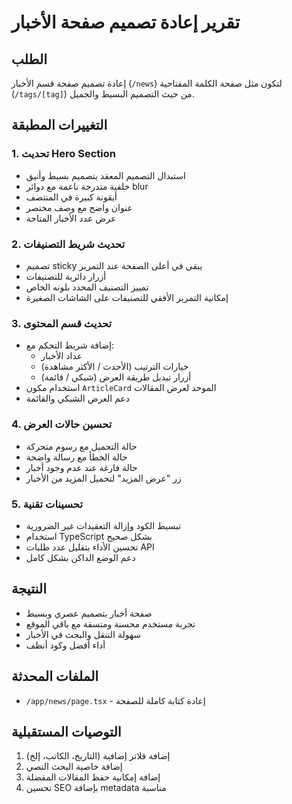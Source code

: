 # تقرير إعادة تصميم صفحة الأخبار

## الطلب
إعادة تصميم صفحة قسم الأخبار (`/news`) لتكون مثل صفحة الكلمة المفتاحية (`/tags/[tag]`) من حيث التصميم البسيط والجميل.

## التغييرات المطبقة

### 1. تحديث Hero Section
- استبدال التصميم المعقد بتصميم بسيط وأنيق
- خلفية متدرجة ناعمة مع دوائر blur
- أيقونة كبيرة في المنتصف
- عنوان واضح مع وصف مختصر
- عرض عدد الأخبار المتاحة

### 2. تحديث شريط التصنيفات
- تصميم sticky يبقى في أعلى الصفحة عند التمرير
- أزرار دائرية للتصنيفات
- تمييز التصنيف المحدد بلونه الخاص
- إمكانية التمرير الأفقي للتصنيفات على الشاشات الصغيرة

### 3. تحديث قسم المحتوى
- إضافة شريط التحكم مع:
  - عداد الأخبار
  - خيارات الترتيب (الأحدث / الأكثر مشاهدة)
  - أزرار تبديل طريقة العرض (شبكي / قائمة)
- استخدام مكون `ArticleCard` الموحد لعرض المقالات
- دعم العرض الشبكي والقائمة

### 4. تحسين حالات العرض
- حالة التحميل مع رسوم متحركة
- حالة الخطأ مع رسالة واضحة
- حالة فارغة عند عدم وجود أخبار
- زر "عرض المزيد" لتحميل المزيد من الأخبار

### 5. تحسينات تقنية
- تبسيط الكود وإزالة التعقيدات غير الضرورية
- استخدام TypeScript بشكل صحيح
- تحسين الأداء بتقليل عدد طلبات API
- دعم الوضع الداكن بشكل كامل

## النتيجة
- صفحة أخبار بتصميم عصري وبسيط
- تجربة مستخدم محسنة ومتسقة مع باقي الموقع
- سهولة التنقل والبحث في الأخبار
- أداء أفضل وكود أنظف

## الملفات المحدثة
- `/app/news/page.tsx` - إعادة كتابة كاملة للصفحة

## التوصيات المستقبلية
1. إضافة فلاتر إضافية (التاريخ، الكاتب، إلخ)
2. إضافة خاصية البحث النصي
3. إضافة إمكانية حفظ المقالات المفضلة
4. تحسين SEO بإضافة metadata مناسبة 